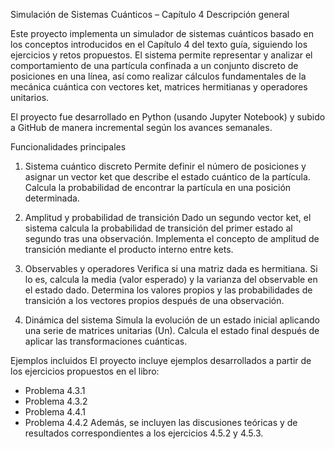 Simulación de Sistemas Cuánticos – Capítulo 4
Descripción general

Este proyecto implementa un simulador de sistemas cuánticos basado en los conceptos introducidos en el Capítulo 4 del texto guía, siguiendo los ejercicios y retos propuestos.
El sistema permite representar y analizar el comportamiento de una partícula confinada a un conjunto discreto de posiciones en una línea, así como realizar cálculos fundamentales de la mecánica cuántica con vectores ket, matrices hermitianas y operadores unitarios.

El proyecto fue desarrollado en Python (usando Jupyter Notebook) y subido a GitHub de manera incremental según los avances semanales.

Funcionalidades principales
  1. Sistema cuántico discreto
     Permite definir el número de posiciones y asignar un vector ket que describe el estado cuántico de la partícula.
     Calcula la probabilidad de encontrar la partícula en una posición determinada.

  2. Amplitud y probabilidad de transición
     Dado un segundo vector ket, el sistema calcula la probabilidad de transición del primer estado al segundo tras una observación.
     Implementa el concepto de amplitud de transición mediante el producto interno entre kets.

  3. Observables y operadores
     Verifica si una matriz dada es hermitiana.
     Si lo es, calcula la media (valor esperado) y la varianza del observable en el estado dado.
     Determina los valores propios y las probabilidades de transición a los vectores propios después de una observación.

  4. Dinámica del sistema
     Simula la evolución de un estado inicial aplicando una serie de matrices unitarias (Un).
     Calcula el estado final después de aplicar las transformaciones cuánticas.

Ejemplos incluidos
El proyecto incluye ejemplos desarrollados a partir de los ejercicios propuestos en el libro:

- Problema 4.3.1
- Problema 4.3.2
- Problema 4.4.1
- Problema 4.4.2
Además, se incluyen las discusiones teóricas y de resultados correspondientes a los ejercicios 4.5.2 y 4.5.3.
